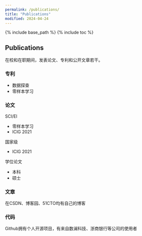 ```yaml
---
permalink: /publications/
title: "Publications"
modified: 2024-04-24
---
```


{% include base_path %}
{% include toc %}

## Publications
在校和在职期间，发表论文、专利和公开文章若干。

### 专利
* 数据探查
* 零样本学习

### 论文

SCI/EI
* 零样本学习
* ICIG 2021

国家级
* ICIG 2021

学位论文
* 本科
* 硕士

### 文章
在CSDN、博客园、51CTO均有自己的博客

### 代码
Github拥有个人开源项目，有来自数澜科技、浙商银行等公司的使用者